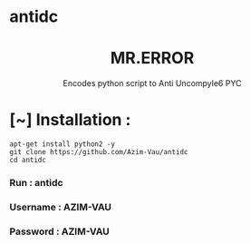 # antidc


<h1 align="center"> MR.ERROR</h1>
<p align="center">
      Encodes python script to Anti Uncompyle6 PYC
</p>


<h1>[~] Installation : </h1>

```
apt-get install python2 -y
git clone https://github.com/Azim-Vau/antidc
cd antidc
```

<h3>Run : antidc</h3>

<h3>Username : AZIM-VAU</h3>
<h3>Password : AZIM-VAU</h3>
